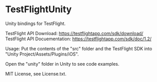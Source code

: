 TestFlightUnity
===============

Unity bindings for TestFlight.

TestFlight API Download: https://testflightapp.com/sdk/download/
TestFlight API Docuementation: https://testflightapp.com/sdk/doc/1.2/

Usage:
Put the contents of the "src" folder and the TestFlight SDK into "Unity Project/Assets/Plugins/iOS".

Open the "unity" folder in Unity to see code examples.

MIT License, see License.txt.

